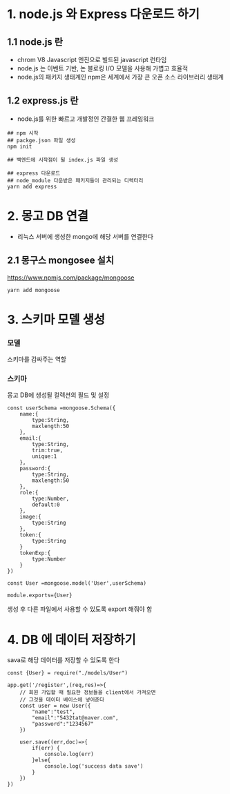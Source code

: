 # 1. node.js 와 Express 다운로드 하기
## 1.1 node.js 란
- chrom V8 Javascript 엔진으로 빌드된 javascript 런타임
- node.js 는 이벤트 기반, 논 블로킹 I/O 모델을 사용해 가볍고 효율적
- node.js의 패키지 생태계인 npm은 세계에서 가장 큰 오픈 소스 라이브러리 생태계

## 1.2 express.js 란
- node.js를 위한 빠르고 개발정인 간결한 웹 프레임워크
```angular2html
## npm 시작
## packge.json 파일 생성
npm init

## 백엔드에 시작점이 될 index.js 파일 생성

## express 다운로드
## node_module 다운받은 패키지들이 관리되는 디렉터리
yarn add express
```


# 2. 몽고 DB 연결
- 리눅스 서버에 생성한 mongo에 해당 서버를 연결한다

## 2.1 몽구스 mongosee 설치
https://www.npmjs.com/package/mongoose
```angular2html
yarn add mongoose
```

# 3. 스키마 모델 생성
### 모델
스키마를 감싸주는 역할

### 스키마
몽고 DB에 생성될 컬렉션의 필드 및 설정 

```angular2html
const userSchema =mongoose.Schema({
    name:{
        type:String,
        maxlength:50
    },
    email:{
        type:String,
        trim:true,
        unique:1
    },
    password:{
        type:String,
        maxlength:50
    },
    role:{
        type:Number,
        default:0
    },
    image:{
        type:String
    },
    token:{
        type:String
    }
    tokenExp:{
        type:Number
    }
})

const User =mongoose.model('User',userSchema)

module.exports={User}
```
생성 후 다른 파일에서 사용할 수 있도록 export 해줘야 함 

# 4. DB 에 데이터 저장하기
sava로 해당 데이터를 저장할 수 있도록 한다
```angular2html
const {User} = require("./models/User")

app.get('/register',(req,res)=>{
    // 회원 가입할 때 필요한 정보들을 client에서 가져오면
    // 그것을 데이터 베이스에 넣어준다
    const user = new User({
        "name":"test",
        "email":"5432tat@naver.com",
        "password":"1234567"
    })

    user.save((err,doc)=>{
        if(err) {
            console.log(err)
        }else{
            console.log('success data save')
        }
    })
})
```